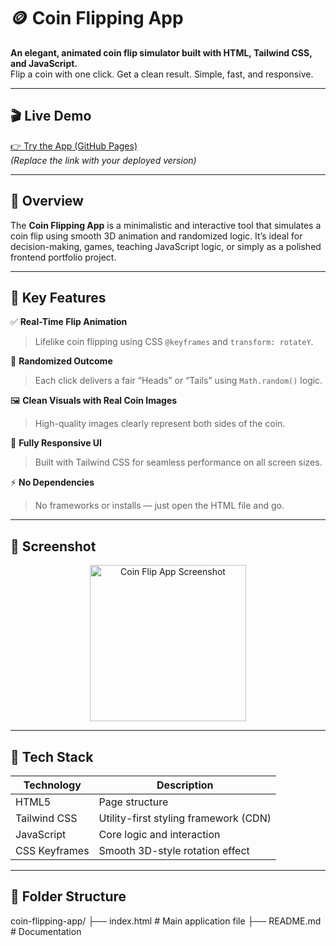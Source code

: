 # 🪙 Coin Flipping App

**An elegant, animated coin flip simulator built with HTML, Tailwind CSS, and JavaScript.**  
Flip a coin with one click. Get a clean result. Simple, fast, and responsive.

---

## 🎬 Live Demo  
[👉 Try the App (GitHub Pages)](https://your-github-username.github.io/coin-flipping-app/)  
*(Replace the link with your deployed version)*

---

## 🚀 Overview

The **Coin Flipping App** is a minimalistic and interactive tool that simulates a coin flip using smooth 3D animation and randomized logic. It’s ideal for decision-making, games, teaching JavaScript logic, or simply as a polished frontend portfolio project.

---

## 🧠 Key Features

✅ **Real-Time Flip Animation**  
> Lifelike coin flipping using CSS `@keyframes` and `transform: rotateY`.

🎲 **Randomized Outcome**  
> Each click delivers a fair “Heads” or “Tails” using `Math.random()` logic.

🖼️ **Clean Visuals with Real Coin Images**  
> High-quality images clearly represent both sides of the coin.

📱 **Fully Responsive UI**  
> Built with Tailwind CSS for seamless performance on all screen sizes.

⚡ **No Dependencies**  
> No frameworks or installs — just open the HTML file and go.

---

## 📸 Screenshot

<p align="center">
  <img src="https://upload.wikimedia.org/wikipedia/commons/6/62/Indian_1_Rupee_Coin_Obverse_or_Heads.jpg" alt="Coin Flip App Screenshot" width="250"/>
</p>

---

## 🔧 Tech Stack

| Technology     | Description                       |
|----------------|-----------------------------------|
| HTML5          | Page structure                    |
| Tailwind CSS   | Utility-first styling framework (CDN) |
| JavaScript     | Core logic and interaction        |
| CSS Keyframes  | Smooth 3D-style rotation effect   |

---

## 📂 Folder Structure

coin-flipping-app/
├── index.html # Main application file
├── README.md # Documentation

